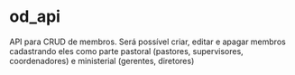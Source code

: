 # od_api
API para CRUD de membros. Será possível criar, editar e apagar membros cadastrando eles como parte pastoral (pastores, supervisores, coordenadores) e ministerial (gerentes, diretores)
